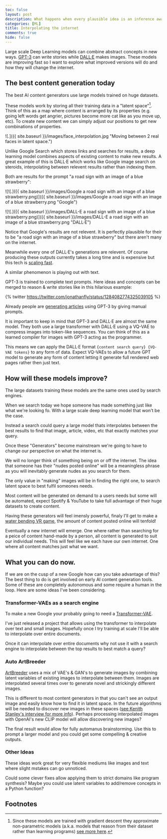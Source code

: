 ```yaml
---
toc: false
layout: post
description: What happens when every plausible idea is an inference away.
categories: [ML]
title: Interpolating the internet
comments: true
hide: false
---
```


Large scale Deep Learning models can combine abstract concepts in new ways.
[GPT-3](https://openai.com/blog/openai-api/) can write stories while [DALL·E](https://openai.com/blog/DALL·E/) makes images.
These models are improving fast so I want to explore what improved versions will do and how they will change the internet.

## The best content generation today

The best AI content generators use large models trained on huge datasets.

These models work by storing all their training data in a "latent space"[^1].
Think of this as a map where content is arranged by its properties (e.g. going left words get angrier, pictures become more cat like as you move up, etc).
To create new content we can simply adjust our positions to get new combinations of properties.

![.]({{ site.baseurl }}/images/face_interpolation.jpg "Moving between 2 real faces in latent space.")

Unlike Google Search which stores links and searches for results, a deep learning model combines aspects of existing content to make new results.
A great example of this is DALL·E which works like Google image search on steroids, interpolating between relevent results rather than indexing them.

Both are results for the prompt "a road sign with an image of a blue strawberry":

![![.]({{ site.baseurl }}/images/Google a road sign with an image of a blue strawberry.png)]({{ site.baseurl }}/images/Google a road sign with an image of a blue strawberry.png "Google")

![![.]({{ site.baseurl }}/images/DALL-E a road sign with an image of a blue strawberry.png)]({{ site.baseurl }}/images/DALL-E a road sign with an image of a blue strawberry.png "DALL·E")

Notice that Google's results are not relevent.
It is perfectly plausible for their to be "a road sign with an image of a blue strawberry" but there aren't many on the internet.

Meanwhile every one of DALL·E's generations are relevent.
Of course producing these outputs currently takes a long time and is expensive but this tech is [scaling fast](https://arxiv.org/abs/2001.08361).

A similar phenomenon is playing out with text.

GPT-3 is trained to complete text prompts.
Here ideas and concepts can be merged to reason & write stories like in this hilarious example:

{% twitter https://twitter.com/jonathanfly/status/1284082774325039105 %}

Already people are [generating articles](https://liamp.substack.com/p/my-gpt-3-blog-got-26-thousand-visitors) using GPT-3 by giving manual prompts.

It is important to keep in mind that GPT-3 and DALL·E are almost the same model.
They both use a large transformer with DALL·E using a VQ-VAE to compress images into token-like sequences.
You can think of this as a learned compiler for images with GPT-3 acting as the programmer.

This means we can apply the DALL·E format `{content search query} {VQ-VAE tokens}` to any form of data.
Expect VQ-VAEs to allow a future GPT model to generate any form of content letting it generate full rendered web pages rather then just text.

## How will these models improve?

The large datasets training these models are the same ones used by search engines.

When we search today we hope someone has made something just like what we're looking fo.
With a large scale deep learning model that won't be the case.

Instead a search could query a large model thats interpolates between the best results to find that image, article, video, etc that exactly matches your query.

Once these "Generators" become mainstream we're going to have to change our perspective on what the internet is.

We will no longer think of something being on or off the internet.
The idea that someone has their "nudes posted online" will be a meaningless phrase as you will inevitably generate nudes as you search for them.

The only value in "making" images will be in finding the right one, to search latent space to best fulfil someones needs.

Most content will be generated on demand to a users needs but some will be automated, expect Spotify & YouTube to take full advantage of their huge datasets to create content.

Having these generators will feel imensly powerful, finaly I'll get to make a [water bending VR game](/fastpages/games/simulation/2020/07/08/An-Avatar-game-with-realistic-physics.html), the amount of content posted online will tenfold!

Eventually a new internet will emerge.
One where rather than searching for a peice of content hand-made by a person, all content is generated to suit our individual needs.
This will feel like we each have our own internet.
One where all content matches just what we want.

## What you can do now.

If we are on the cusp of a new Google how can you take advantage of this?
The best thing to do is get involved on early AI content generation tools.
Some of these are completely autonomous and some require a human in the loop.
Here are some ideas I've been considering.

### Transformer-VAEs as a search engine

To make a new Google your probably going to need a [Transformer-VAE](https://github.com/Fraser-Greenlee/transformer-vae).

I've just released a project that allows using the transformer to interpolate over text and small images.
Hopefully once I try training at scale I'll be able to interpolate over entire documents.

Once it can interpolate over entire documents why not use it with a search engine to interpolate between the top results to best match a query?

### Auto ArtBreeder

[ArtBreeder](https://www.artbreeder.com) uses a mix of VAE's & GAN's to generate images by combining latent variables of existing images to interpolate between them.
Images are interpolated several times over to generate novel and strickingly different images.

This is different to most content generators in that you can't see an output image and easily know how to find it in latent space.
In the future algorithms will be needed to discover new images in these spaces ([see Kenith Stanley's interview for more info](https://youtu.be/lhYGXYeMq_E)).
Perhaps processing interpolated images with OpenAI's new CLIP model will allow discovering new images?

The final result would allow for fully automanus brainstorming.
Use this to prompt a larger model and you could get some compelling & creative outputs.

### Other Ideas

These ideas work great for very flexible mediums like images and text where slight mstakes can go unnoticed.

Could some clever fixes allow applying them to strict domains like program synthesis?
Maybe you could use latent variables to add/remove concepts in a Python function?

## Footnotes

[^1]: Since these models are trained with gradient descent they approximate non-parametric models (a.k.a. models that reason from their dataset rather than learning programs) [see more here](https://arxiv.org/abs/2012.00152).
